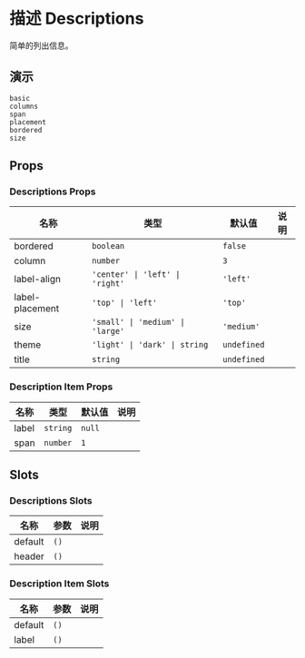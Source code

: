 # 描述 Descriptions
<!--single-column-->
简单的列出信息。

## 演示
```demo
basic
columns
span
placement
bordered
size
```

## Props
### Descriptions Props
|名称|类型|默认值|说明|
|-|-|-|-|
|bordered|`boolean`|`false`||
|column|`number`|`3`||
|label-align|`'center' \| 'left' \| 'right'`|`'left'`||
|label-placement|`'top' \| 'left'`|`'top'`||
|size|`'small' \| 'medium' \| 'large'`|`'medium'`||
|theme|`'light' \| 'dark' \| string`|`undefined`||
|title|`string`|`undefined`||

### Description Item Props
|名称|类型|默认值|说明|
|-|-|-|-|
|label|`string`|`null`||
|span|`number`|`1`||

## Slots
### Descriptions Slots
|名称|参数|说明|
|-|-|-|
|default|`()`||
|header|`()`||

### Description Item Slots
|名称|参数|说明|
|-|-|-|
|default|`()`||
|label|`()`||
